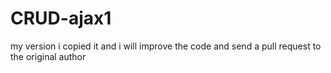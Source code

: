 # CRUD-ajax1


my version 
i copied it and i will improve the code
and send a pull request to the original author


